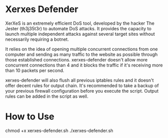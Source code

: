 # Xerxes Defender
XerXeS is an extremely efficient DoS tool, developed by the hacker The Jester (th3j35t3r) to automate DoS attacks. It provides the capacity to launch multiple independent attacks against several target sites without necessarily requiring a botnet.

It relies on the idea of opening multiple concurrent connections from one computer and sending as many traffic to the website as possible through those established connections. xerxes-defender doesn't allow more concurrent connections than 4 and it blocks the traffic if it's receiving more than 10 packets per second.

xerxes-defender will also flush all previous iptables rules and it doesn't offer decent rules for output chain. It's recommended to take a backup of your previous firewall configuration before you execute the script. Output rules can be added in the script as well.

# How to Use
chmod +x xerxes-defender.sh
./xerxes-defender.sh
